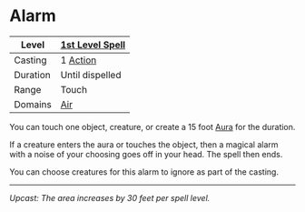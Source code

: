 # Alarm

| Level    | [1st Level Spell](1st%20Level%20Spells.md)                            |
| -------- | --------------------------------------------------------------------- |
| Casting  | 1 [Action](../../../../Game%20Procedures/Core%20Procedures/Action.md) |
| Duration | Until dispelled                                                       |
| Range    | Touch                                                                 |
| Domains  | [Air](../../Spell%20Domains/Air.md)                                   |

You can touch one object, creature, or create a 15 foot [Aura](../../Areas%20of%20Effect/Aura.md) for the duration.

If a creature enters the aura or touches the object, then a magical alarm with a noise of your choosing goes off in your head. The spell then ends.

You can choose creatures for this alarm to ignore as part of the casting.

---
*Upcast: The area increases by 30 feet per spell level.*
